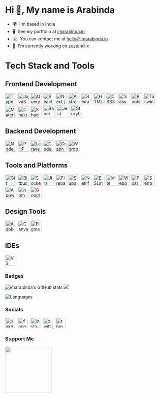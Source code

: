 # Hi 👋, My name is Arabinda

- 🌍  I'm based in India
- 🖥️  See my portfolio at [imarabinda.in](http://imarabinda.in)
- ✉️  You can contact me at [hello@imarabinda.in](mailto:hello@imarabinda.in)
- 🚀  I'm currently working on [zustand-x](http://github.com/udecode/zustand-x)

# Tech Stack and Tools

## Frontend Development

<a href="https://www.typescriptlang.org/" target="_blank" rel="noreferrer">
  <img src="https://cdn.jsdelivr.net/gh/devicons/devicon/icons/typescript/typescript-original.svg" width="36" height="36" alt="TypeScript" title="TypeScript" /><img width="1" /></a>
<a href="https://developer.mozilla.org/en-US/docs/Web/JavaScript" target="_blank" rel="noreferrer">
  <img src="https://cdn.jsdelivr.net/gh/devicons/devicon/icons/javascript/javascript-original.svg" width="36" height="36" alt="JavaScript" title="JavaScript" /><img width="1" /></a>
<a href="https://jquery.com/" target="_blank" rel="noreferrer">
  <img src="https://cdn.jsdelivr.net/gh/devicons/devicon/icons/jquery/jquery-original.svg" width="36" height="36" alt="jQuery" title="jQuery" /><img width="1" /></a>
<a href="https://reactjs.org/" target="_blank" rel="noreferrer">
  <img src="https://cdn.jsdelivr.net/gh/devicons/devicon/icons/react/react-original.svg" width="36" height="36" alt="React" title="React" /><img width="1" /></a>
<a href="https://nextjs.org/" target="_blank" rel="noreferrer">
  <img src="https://cdn.jsdelivr.net/gh/devicons/devicon/icons/nextjs/nextjs-original.svg" width="36" height="36" alt="Next.js" title="Next.js" /><img width="1" /></a>
<a href="https://astro.build/" target="_blank" rel="noreferrer">
  <img src="https://cdn.simpleicons.org/astro/FF5D01" width="36" height="36" alt="Astro" title="Astro" /><img width="1" /></a>
<a href="https://redux.js.org/" target="_blank" rel="noreferrer">
  <img src="https://cdn.jsdelivr.net/gh/devicons/devicon/icons/redux/redux-original.svg" width="36" height="36" alt="Redux" title="Redux" /><img width="1" /></a>
<a href="https://developer.mozilla.org/en-US/docs/Web/HTML" target="_blank" rel="noreferrer">
  <img src="https://cdn.jsdelivr.net/gh/devicons/devicon/icons/html5/html5-original.svg" width="36" height="36" alt="HTML5" title="HTML5" /><img width="1" /></a>
<a href="https://developer.mozilla.org/en-US/docs/Web/CSS" target="_blank" rel="noreferrer">
  <img src="https://cdn.jsdelivr.net/gh/devicons/devicon/icons/css3/css3-original.svg" width="36" height="36" alt="CSS3" title="CSS3" /><img width="1" /></a>
<a href="https://sass-lang.com/" target="_blank" rel="noreferrer">
  <img src="https://cdn.jsdelivr.net/gh/devicons/devicon/icons/sass/sass-original.svg" width="36" height="36" alt="Sass" title="Sass" /><img width="1" /></a>
<a href="https://getbootstrap.com/" target="_blank" rel="noreferrer">
  <img src="https://cdn.jsdelivr.net/gh/devicons/devicon/icons/bootstrap/bootstrap-original.svg" width="36" height="36" alt="Bootstrap" title="Bootstrap" /><img width="1" /></a>
<a href="https://tailwindcss.com/" target="_blank" rel="noreferrer">
  <img src="https://cdn.jsdelivr.net/gh/devicons/devicon/icons/tailwindcss/tailwindcss-original.svg" width="36" height="36" alt="Tailwind CSS" title="Tailwind CSS" /><img width="1" /></a>
<a href="https://mui.com/" target="_blank" rel="noreferrer">
  <img src="https://cdn.simpleicons.org/mui/007FFF" width="36" height="36" alt="Material-UI" title="Material-UI" /><img width="1" /></a>
<a href="https://chakra-ui.com/" target="_blank" rel="noreferrer">
  <img src="https://cdn.simpleicons.org/chakraui" width="36" height="36" alt="Chakra UI" title="Chakra UI" /><img width="1" /></a>
<a href="https://shadcn.dev/" target="_blank" rel="noreferrer">
  <img src="https://cdn.simpleicons.org/shadcnui/_/fff" width="36" height="36" alt="ShadCN UI" title="ShadCN UI" /><img width="1" /></a>
<a href="https://babeljs.io/" target="_blank" rel="noreferrer">
  <img src="https://cdn.jsdelivr.net/gh/devicons/devicon/icons/babel/babel-original.svg" height="40" alt="Babel" title="Babel" /><img width="1" /></a>
<a href="https://jestjs.io/" target="_blank" rel="noreferrer">
  <img src="https://cdn.jsdelivr.net/gh/devicons/devicon/icons/jest/jest-plain.svg" height="40" alt="Jest" title="Jest" /><img width="1" /></a>
<a href="https://storybook.js.org/" target="_blank" rel="noreferrer">
  <img src="https://cdn.jsdelivr.net/gh/devicons/devicon/icons/storybook/storybook-original.svg" height="40" alt="Storybook" title="Storybook" /><img width="1" /></a>

## Backend Development

<a href="https://nodejs.org/" target="_blank" rel="noreferrer">
  <img src="https://cdn.simpleicons.org/nodedotjs/339933" width="36" height="36" alt="Node.js" title="Node.js" /><img width="1" /></a>
<a href="https://www.php.net/" target="_blank" rel="noreferrer">
  <img src="https://cdn.simpleicons.org/php/777BB4" width="36" height="36" alt="PHP" title="PHP" /><img width="1" /></a>
<a href="https://laravel.com/" target="_blank" rel="noreferrer">
  <img src="https://cdn.simpleicons.org/laravel/FF2D20" width="36" height="36" alt="Laravel" title="Laravel" /><img width="1" /></a>
<a href="https://codeigniter.com/" target="_blank" rel="noreferrer">
  <img src="https://cdn.jsdelivr.net/gh/devicons/devicon/icons/codeigniter/codeigniter-plain.svg" width="36" height="36" alt="CodeIgniter" title="CodeIgniter" /><img width="1" /></a>
<a href="https://graphql.org/" target="_blank" rel="noreferrer">
  <img src="https://cdn.jsdelivr.net/gh/devicons/devicon/icons/graphql/graphql-plain.svg" width="36" height="36" alt="GraphQL" title="GraphQL" /><img width="1" /></a>
<a href="https://Wordpress.org/" target="_blank" rel="noreferrer">
  <img src="https://cdn.simpleicons.org/wordpress/21759B" width="36" height="36" alt="Wordpress" title="Wordpress" /><img width="1" /></a>

## Tools and Platforms

<a href="https://git-scm.com/" target="_blank" rel="noreferrer">
  <img src="https://cdn.jsdelivr.net/gh/devicons/devicon/icons/git/git-original.svg" width="36" height="36" alt="Git" title="Git" /><img width="1" /></a>
<a href="https://bitbucket.org/" target="_blank" rel="noreferrer">
  <img src="https://cdn.jsdelivr.net/gh/devicons/devicon/icons/bitbucket/bitbucket-original.svg" width="36" height="36" alt="Bitbucket" title="Bitbucket" /><img width="1" /></a>
<a href="https://socket.io/" target="_blank" rel="noreferrer">
  <img src="https://cdn.simpleicons.org/socketdotio/_/fff" width="36" height="36" alt="Socket.io" title="Socket.io" /><img width="1" /></a>
<a href="https://jira.atlassian.com/" target="_blank" rel="noreferrer">
  <img src="https://cdn.jsdelivr.net/gh/devicons/devicon/icons/jira/jira-original.svg" width="36" height="36" alt="Jira" title="Jira" /><img width="1" /></a>
<a href="https://firebase.google.com/" target="_blank" rel="noreferrer">
  <img src="https://cdn.jsdelivr.net/gh/devicons/devicon/icons/firebase/firebase-plain.svg" width="36" height="36" alt="Firebase" title="Firebase" /><img width="1" /></a>
<a href="https://supabase.com/" target="_blank" rel="noreferrer">
  <img src="https://cdn.jsdelivr.net/gh/devicons/devicon/icons/supabase/supabase-original.svg" width="36" height="36" alt="Supabase" title="Supabase" /><img width="1" /></a>
<a href="https://www.netlify.com/" target="_blank" rel="noreferrer">
  <img src="https://cdn.simpleicons.org/netlify/00C7B7" width="36" height="36" alt="Netlify" title="Netlify" /><img width="1" /></a>
<a href="https://eslint.org/" target="_blank" rel="noreferrer">
  <img src="https://cdn.jsdelivr.net/gh/devicons/devicon/icons/eslint/eslint-original.svg" width="36" height="36" alt="ESLint" title="ESLint" /><img width="1" /></a>
<a href="https://vitejs.dev/" target="_blank" rel="noreferrer">
  <img src="https://cdn.jsdelivr.net/gh/devicons/devicon/icons/vitejs/vitejs-original.svg" width="36" height="36" alt="Vite" title="Vite" /><img width="1" /></a>
<a href="https://webpack.js.org/" target="_blank" rel="noreferrer">
  <img src="https://cdn.jsdelivr.net/gh/devicons/devicon/icons/webpack/webpack-original.svg" width="36" height="36" alt="Webpack" title="Webpack" /><img width="1" /></a>
<a href="https://www.postman.com/" target="_blank" rel="noreferrer">
  <img src="https://cdn.simpleicons.org/postman/FF6C37" width="36" height="36" alt="Postman" title="Postman" /><img width="1" /></a>
<a href="https://sentry.io/" target="_blank" rel="noreferrer">
  <img src="https://cdn.simpleicons.org/sentry/6A5FC1" width="36" height="36" alt="Sentry" title="Sentry" /><img width="1" /></a>
<a href="https://appwrite.io/" target="_blank" rel="noreferrer">
  <img src="https://cdn.simpleicons.org/appwrite/F02E65" width="36" height="36" alt="Appwrite" title="Appwrite" /><img width="1" /></a>
<a href="https://www.npmjs.com/" target="_blank" rel="noreferrer">
  <img src="https://cdn.jsdelivr.net/gh/devicons/devicon@latest/icons/npm/npm-original-wordmark.svg" width="36" height="36" alt="npm" title="npm" /><img width="1" /></a>
<a href="https://cloud.google.com/" target="_blank" rel="noreferrer">
  <img src="https://cdn.jsdelivr.net/gh/devicons/devicon/icons/googlecloud/googlecloud-original.svg" width="36" height="36" alt="Google Cloud" title="Google Cloud" /><img width="1" /></a>

## Design Tools

<a href="https://www.adobe.com/products/photoshop.html" target="_blank" rel="noreferrer">
  <img src="https://skillicons.dev/icons?i=ps" width="36" height="36" alt="Adobe Photoshop" title="Adobe Photoshop" /><img width="1" /></a>
<a href="https://www.canva.com/" target="_blank" rel="noreferrer">
  <img src="https://cdn.jsdelivr.net/gh/devicons/devicon/icons/canva/canva-original.svg" width="36" height="36" alt="Canva" title="Canva" /><img width="1" /></a>
<a href="https://www.figma.com/" target="_blank" rel="noreferrer">
  <img src="https://cdn.jsdelivr.net/gh/devicons/devicon/icons/figma/figma-original.svg" width="36" height="36" alt="Figma" title="Figma" /><img width="1" /></a>

## IDEs

<a href="https://code.visualstudio.com/" target="_blank" rel="noreferrer">
  <img src="https://cdn.jsdelivr.net/gh/devicons/devicon/icons/vscode/vscode-original.svg" width="36" height="36" alt="VS Code" title="VS Code" /><img width="1" /></a>

### Badges

<p align="left">
  <img src="https://github-readme-stats.vercel.app/api?username=imarabinda&show_icons=true&hide=&count_private=true&title_color=facc15&text_color=ffffff&icon_color=f97316&bg_color=181824&hide_border=true" alt="imarabinda's GitHub stats" />
<img src="https://github-readme-streak-stats.herokuapp.com/?user=imarabinda&stroke=ffffff&background=181824&ring=facc15&fire=facc15&currStreakNum=ffffff&currStreakLabel=facc15&sideNums=ffffff&sideLabels=ffffff&dates=ffffff&hide_border=true" />
</p>

<img src="https://github-readme-stats.vercel.app/api/top-langs/?username=imarabinda&title_color=facc15&text_color=ffffff&icon_color=f97316&bg_color=181824&hide_border=true&locale=en&custom_title=Languages" alt="Languages" />

### Socials

<p align="left">
   <a href="https://www.linkedin.com/in/imarabinda" target="_blank" rel="noreferrer">
    <img src="https://raw.githubusercontent.com/maurodesouza/profile-readme-generator/master/src/assets/icons/social/linkedin/default.svg" width="32" height="32" alt="linkedin" title="linkedin" /></a>
  <img width="1" />
  <a href="https://www.facebook.com/imarabinda" target="_blank" rel="noreferrer">
    <img src="https://raw.githubusercontent.com/danielcranney/readme-generator/main/public/icons/socials/facebook.svg" width="32" height="32" alt="facebook" title="facebook" /></a>
  <img width="1" />
  <a href="http://www.instagram.com/imarabinda" target="_blank" rel="noreferrer">
    <img src="https://raw.githubusercontent.com/danielcranney/readme-generator/main/public/icons/socials/instagram.svg" width="32" height="32" alt="instagram" title="instagram" /></a>
  <img width="1" />
  <a href="https://www.x.com/MeArabinda" target="_blank" rel="noreferrer"> 
    <picture> 
      <source media="(prefers-color-scheme: dark)" srcset="https://raw.githubusercontent.com/danielcranney/readme-generator/main/public/icons/socials/twitter-dark.svg" alt="twitter" title="twitter" /> 
      <source media="(prefers-color-scheme: light)" srcset="https://raw.githubusercontent.com/danielcranney/readme-generator/main/public/icons/socials/twitter.svg" alt="twitter" title="twitter" /> 
      <img src="https://raw.githubusercontent.com/danielcranney/readme-generator/main/public/icons/socials/twitter.svg" width="32" height="32" alt="twitter" title="twitter" /> 
    </picture> </a>
  <img width="1" />
  <a href="https://www.threads.net/@imarabinda" target="_blank" rel="noreferrer"> 
    <picture> 
      <source media="(prefers-color-scheme: dark)" srcset="https://raw.githubusercontent.com/danielcranney/readme-generator/main/public/icons/socials/threads-dark.svg" alt="threads" title="threads" /> 
      <source media="(prefers-color-scheme: light)" srcset="https://raw.githubusercontent.com/danielcranney/readme-generator/main/public/icons/socials/threads.svg" alt="threads" title="threads" /> 
      <img src="https://raw.githubusercontent.com/danielcranney/readme-generator/main/public/icons/socials/threads.svg" width="32" height="32" alt="threads" title="threads" /> 
    </picture></a>
</p>

### Support Me

<a href="https://www.buymeacoffee.com/imarabinda"><img src="https://cdn.buymeacoffee.com/buttons/v2/default-yellow.png" width="150"/></a>
